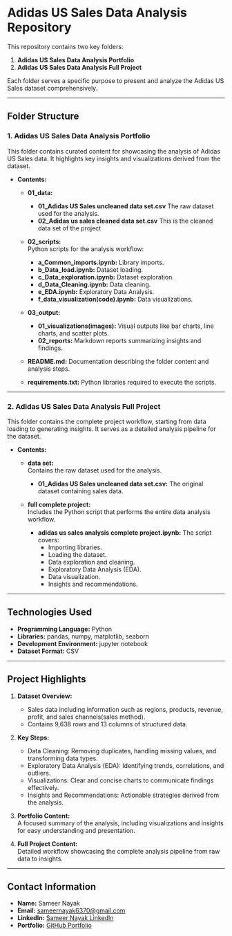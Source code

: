# Adidas US Sales Data Analysis Repository

This repository contains two key folders:  
1. **Adidas US Sales Data Analysis Portfolio**  
2. **Adidas US Sales Data Analysis Full Project**  

Each folder serves a specific purpose to present and analyze the Adidas US Sales dataset comprehensively.

---

## Folder Structure

### 1. Adidas US Sales Data Analysis Portfolio
This folder contains curated content for showcasing the analysis of Adidas US Sales data. It highlights key insights and visualizations derived from the dataset.

- **Contents:**
  - **01_data:**  
    - **01_Adidas US Sales uncleaned data set.csv** The raw dataset used for the analysis.
    - **02_Adidas us sales cleaned data set.csv**  This is the cleaned data set of the project

  - **02_scripts:**  
    Python scripts for the analysis workflow:  
    - **a_Common_imports.ipynb:** Library imports.  
    - **b_Data_load.ipynb:** Dataset loading.  
    - **c_Data_exploration.ipynb:** Dataset exploration.  
    - **d_Data_Cleaning.ipynb:** Data cleaning.  
    - **e_EDA.ipynb:** Exploratory Data Analysis.  
    - **f_data_visualization(code).ipynb:** Data visualizations.  

  - **03_output:**  
    - **01_visualizations(images):** Visual outputs like bar charts, line charts, and scatter plots.  
    - **02_reports:** Markdown reports summarizing insights and findings.  

  - **README.md:** Documentation describing the folder content and analysis steps.  
  - **requirements.txt:** Python libraries required to execute the scripts.

---

### 2. Adidas US Sales Data Analysis Full Project
This folder contains the complete project workflow, starting from data loading to generating insights. It serves as a detailed analysis pipeline for the dataset.  

- **Contents:**
  - **data set:**  
    Contains the raw dataset used for the analysis.  
    - **01_Adidas US Sales uncleaned data set.csv:** The original dataset containing sales data.

  - **full complete project:**  
    Includes the Python script that performs the entire data analysis workflow.  
    - **adidas us sales analysis complete project.ipynb:** The script covers:
      - Importing libraries.
      - Loading the dataset.
      - Data exploration and cleaning.
      - Exploratory Data Analysis (EDA).
      - Data visualization.
      - Insights and recommendations.

---

## Technologies Used

- **Programming Language:** Python  
- **Libraries:** pandas, numpy, matplotlib, seaborn  
- **Development Environment:** jupyter notebook  
- **Dataset Format:** CSV  

---

## Project Highlights

1. **Dataset Overview:**
   - Sales data including information such as regions, products, revenue, profit, and sales channels(sales method).
   - Contains 9,638 rows and 13 columns of structured data.

2. **Key Steps:**
   - Data Cleaning: Removing duplicates, handling missing values, and transforming data types.
   - Exploratory Data Analysis (EDA): Identifying trends, correlations, and outliers.
   - Visualizations: Clear and concise charts to communicate findings effectively.
   - Insights and Recommendations: Actionable strategies derived from the analysis.

3. **Portfolio Content:**  
   A focused summary of the analysis, including visualizations and insights for easy understanding and presentation.

4. **Full Project Content:**  
   Detailed workflow showcasing the complete analysis pipeline from raw data to insights.

---

## Contact Information

- **Name:** Sameer Nayak  
- **Email:** sameernayak6370@gmail.com  
- **LinkedIn:** [Sameer Nayak LinkedIn](https://www.linkedin.com/in/sameer-nayak-5a147a260/overlay/about-this-profile/?lipi=urn%3Ali%3Apage%3Ad_flagship3_profile_view_base%3BU8%2FuLLpQQn2BmevV%2FZkrcg%3D%3D)  
- **Portfolio:** [GitHub Portfolio](https://github.com/sameer-analytics/adidas-us-sales-analysis)
